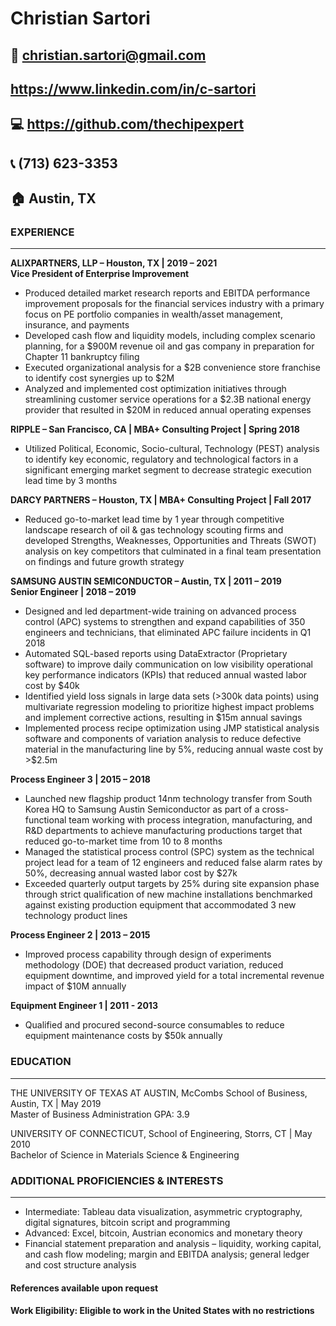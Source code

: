 # Christian Sartori

## 📧 christian.sartori@gmail.com
## https://www.linkedin.com/in/c-sartori
## 💻 https://github.com/thechipexpert
## 📞 (713) 623-3353
## 🏠 Austin, TX

### EXPERIENCE
***
**ALIXPARTNERS, LLP – Houston, TX | 2019 – 2021**\
**Vice President of Enterprise Improvement**
*	Produced detailed market research reports and EBITDA performance improvement proposals for the financial services industry with a primary focus on PE portfolio companies in wealth/asset management, insurance, and payments
*	Developed cash flow and liquidity models, including complex scenario planning, for a $900M revenue oil and gas company in preparation for Chapter 11 bankruptcy filing
*	Executed organizational analysis for a $2B convenience store franchise to identify cost synergies up to $2M
*	Analyzed and implemented cost optimization initiatives through streamlining customer service operations for a $2.3B national energy provider that resulted in $20M in reduced annual operating expenses 


**RIPPLE – San Francisco, CA | MBA+ Consulting Project | Spring 2018**
*	Utilized Political, Economic, Socio-cultural, Technology (PEST) analysis to identify key economic, regulatory and technological factors in a significant emerging market segment to decrease strategic execution lead time by 3 months

**DARCY PARTNERS – Houston, TX | MBA+ Consulting Project | Fall 2017**
*	Reduced go-to-market lead time by 1 year through competitive landscape research of oil & gas technology scouting firms and developed Strengths, Weaknesses, Opportunities and Threats (SWOT) analysis on key competitors that culminated in a final team presentation on findings and future growth strategy

**SAMSUNG AUSTIN SEMICONDUCTOR – Austin, TX |	2011 – 2019**\
**Senior Engineer | 2018 – 2019**
*	Designed and led department-wide training on advanced process control (APC) systems to strengthen and expand capabilities of 350 engineers and technicians, that eliminated APC failure incidents in Q1 2018
*	Automated SQL-based reports using DataExtractor (Proprietary software) to improve daily communication on low visibility operational key performance indicators (KPIs) that reduced annual wasted labor cost by $40k
*	Identified yield loss signals in large data sets (>300k data points) using multivariate regression modeling to prioritize highest impact problems and implement corrective actions, resulting in $15m annual savings
*	Implemented process recipe optimization using JMP statistical analysis software and components of variation analysis to reduce defective material in the manufacturing line by 5%, reducing annual waste cost by >$2.5m 

**Process Engineer 3 | 2015 – 2018**
*	Launched new flagship product 14nm technology transfer from South Korea HQ to Samsung Austin Semiconductor as part of a cross-functional team working with process integration, manufacturing, and R&D departments to achieve manufacturing productions target that reduced go-to-market time from 10 to 8 months
*	Managed the statistical process control (SPC) system as the technical project lead for a team of 12 engineers and reduced false alarm rates by 50%, decreasing annual wasted labor cost by $27k
* Exceeded quarterly output targets by 25% during site expansion phase through strict qualification of new machine installations benchmarked against existing production equipment that accommodated 3 new technology product lines

**Process Engineer 2 | 2013 – 2015**
*	Improved process capability through design of experiments methodology (DOE) that decreased product variation, reduced equipment downtime, and improved yield for a total incremental revenue impact of $10M annually

**Equipment Engineer 1 | 2011 - 2013**
* Qualified and procured second-source consumables to reduce equipment maintenance costs by $50k annually

### EDUCATION
***
THE UNIVERSITY OF TEXAS AT AUSTIN, McCombs School of Business, Austin, TX | May 2019 \
Master of Business Administration	GPA: 3.9

UNIVERSITY OF CONNECTICUT, School of Engineering, Storrs, CT | May 2010 \
Bachelor of Science in Materials Science & Engineering

### ADDITIONAL PROFICIENCIES & INTERESTS
***
* Intermediate: Tableau data visualization, asymmetric cryptography, digital signatures, bitcoin script and programming
* Advanced: Excel, bitcoin, Austrian economics and monetary theory
*	Financial statement preparation and analysis – liquidity, working capital, and cash flow modeling; margin and EBITDA analysis; general ledger and cost structure analysis

#### **References available upon request**

#### **Work Eligibility: Eligible to work in the United States with no restrictions**
